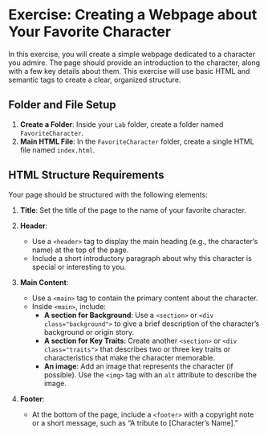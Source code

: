 # Exercise: Creating a Webpage about Your Favorite Character

In this exercise, you will create a simple webpage dedicated to a character you admire. The page should provide an introduction to the character, along with a few key details about them. This exercise will use basic HTML and semantic tags to create a clear, organized structure.

## Folder and File Setup

1. **Create a Folder**: Inside your `Lab` folder, create a folder named `FavoriteCharacter`.
2. **Main HTML File**: In the `FavoriteCharacter` folder, create a single HTML file named `index.html`.

## HTML Structure Requirements

Your page should be structured with the following elements:

1. **Title**: Set the title of the page to the name of your favorite character.

2. **Header**:

   - Use a `<header>` tag to display the main heading (e.g., the character’s name) at the top of the page.
   - Include a short introductory paragraph about why this character is special or interesting to you.

3. **Main Content**:

   - Use a `<main>` tag to contain the primary content about the character.
   - Inside `<main>`, include:
     - **A section for Background**: Use a `<section>` or `<div class="background">` to give a brief description of the character’s background or origin story.
     - **A section for Key Traits**: Create another `<section>` or `<div class="traits">` that describes two or three key traits or characteristics that make the character memorable.
     - **An image**: Add an image that represents the character (if possible). Use the `<img>` tag with an `alt` attribute to describe the image.

4. **Footer**:
   - At the bottom of the page, include a `<footer>` with a copyright note or a short message, such as “A tribute to [Character’s Name].”
